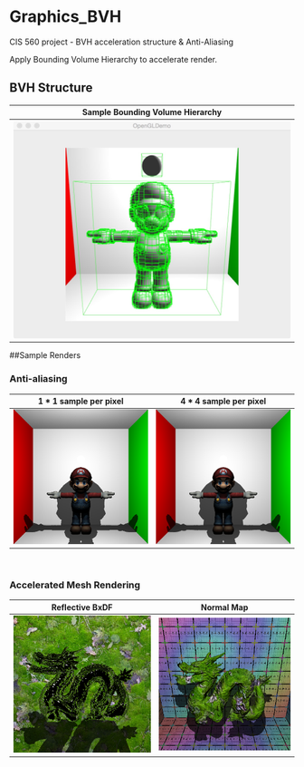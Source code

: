 # Graphics_BVH
CIS 560 project - BVH acceleration structure & Anti-Aliasing

Apply Bounding Volume Hierarchy to accelerate render.

## BVH Structure
|Sample Bounding Volume Hierarchy|
|--------------------------------|
|![](Renders/BVH_wahoo_level13.jpg)|

##Sample Renders
### Anti-aliasing
| 1 * 1 sample per pixel | 4 * 4 sample per pixel|
|------------------------|-----------------------|
|![](Renders/wahoo_1sample_random_1538ms.bmp)|![](Renders/wahoo_16sample_uniform_25021ms.bmp)|
<br>

### Accelerated Mesh Rendering
| Reflective BxDF | Normal Map |
|------------------------|-----------------------|
|![](Renders/dragon_material2_3291ms.bmp)|![](Renders/dragon_texture_2808ms.bmp)|


